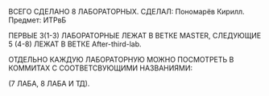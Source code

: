 ВСЕГО СДЕЛАНО 8 ЛАБОРАТОРНЫХ. СДЕЛАЛ: Пономарёв Кирилл. Предмет: ИТРвБ

ПЕРВЫЕ 3(1-3) ЛАБОРАТОРНЫЕ ЛЕЖАТ В ВЕТКЕ MASTER, СЛЕДУЮЩИЕ 5 (4-8) ЛЕЖАТ В ВЕТКЕ After-third-lab.

ОТДЕЛЬНО КАЖДУЮ ЛАБОРАТОРНУЮ МОЖНО ПОСМОТРЕТЬ В КОММИТАХ С СООТВЕТСВУЮЩИМИ НАЗВАНИЯМИ:

(7 ЛАБА, 8 ЛАБА И ТД).
